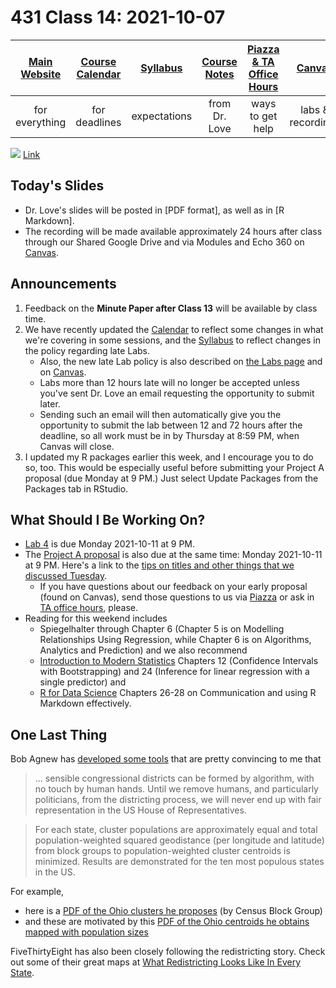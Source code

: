 # 431 Class 14: 2021-10-07

[Main Website](https://thomaselove.github.io/431/) | [Course Calendar](https://thomaselove.github.io/431/calendar.html) | [Syllabus](https://thomaselove.github.io/431-2021-syllabus/) | [Course Notes](https://thomaselove.github.io/431-notes/) | [Piazza & TA Office Hours](https://thomaselove.github.io/431/contact.html) | [Canvas](https://canvas.case.edu) | [Data and Code](https://github.com/THOMASELOVE/431-data)
:-----------: | :--------------: | :----------: | :---------: | :-------------: | :-----------: | :------------:
for everything | for deadlines | expectations | from Dr. Love | ways to get help | labs & recordings | for downloads

![](https://github.com/THOMASELOVE/431-2021/blob/main/classes/class14/images/kruskal.png) [Link](https://twitter.com/datascifact/status/1445090102837972996?s=11)

## Today's Slides

- Dr. Love's slides will be posted in [PDF format], as well as in [R Markdown].
- The recording will be made available approximately 24 hours after class through our Shared Google Drive and via Modules and Echo 360 on [Canvas](https://canvas.case.edu).

## Announcements

1. Feedback on the **Minute Paper after Class 13** will be available by class time.
2. We have recently updated the [Calendar](https://thomaselove.github.io/431/calendar.html) to reflect some changes in what we're covering in some sessions, and the [Syllabus](https://thomaselove.github.io/431-2021-syllabus/) to reflect changes in the policy regarding late Labs. 
    - Also, the new late Lab policy is also described on [the Labs page](https://github.com/THOMASELOVE/431-2021/blob/main/labs/README.md) and on [Canvas](https://canvas.case.edu). 
    - Labs more than 12 hours late will no longer be accepted unless you've sent Dr. Love an email requesting the opportunity to submit later. 
    - Sending such an email will then automatically give you the opportunity to submit the lab between 12 and 72 hours after the deadline, so all work must be in by Thursday at 8:59 PM, when Canvas will close.
3. I updated my R packages earlier this week, and I encourage you to do so, too. This would be especially useful before submitting your Project A proposal (due Monday at 9 PM.) Just select Update Packages from the Packages tab in RStudio.

## What Should I Be Working On?

- [Lab 4](https://github.com/THOMASELOVE/431-2021/tree/main/labs/lab04) is due Monday 2021-10-11 at 9 PM.
- The [Project A proposal](https://thomaselove.github.io/431-2021-projectA/) is also due at the same time: Monday 2021-10-11 at 9 PM. Here's a link to the [tips on titles and other things that we discussed Tuesday](https://github.com/THOMASELOVE/431-2021/blob/main/classes/class13/projectAearly.md).
    - If you have questions about our feedback on your early proposal (found on Canvas), send those questions to us via [Piazza](https://piazza.com/case/fall2021/pqhs431) or ask in [TA office hours](https://thomaselove.github.io/431/contact.html), please.
- Reading for this weekend includes 
    - Spiegelhalter through Chapter 6 (Chapter 5 is on Modelling Relationships Using Regression, while Chapter 6 is on Algorithms, Analytics and Prediction) and we also recommend
    - [Introduction to Modern Statistics](https://openintro-ims.netlify.app/index.html) Chapters 12 (Confidence Intervals with Bootstrapping) and 24 (Inference for linear regression with a single predictor) and 
    - [R for Data Science](https://r4ds.had.co.nz/) Chapters 26-28 on Communication and using R Markdown effectively.

## One Last Thing

Bob Agnew has [developed some tools](https://github.com/raagnew/IdealCongressionalDistricting) that are pretty convincing to me that 

> ... sensible congressional districts can be formed by algorithm, with no touch by human hands. Until we remove humans, and particularly politicians, from the districting process, we will never end up with fair representation in the US House of Representatives.

> For each state, cluster populations are approximately equal and total population-weighted squared geodistance (per longitude and latitude) from block groups to population-weighted cluster centroids is minimized. Results are demonstrated for the ten most populous states in the US.

For example, 

- here is a [PDF of the Ohio clusters he proposes](https://github.com/raagnew/IdealCongressionalDistricting/blob/main/OH_Census_Block_Group_Clusters.pdf) (by Census Block Group)
- and these are motivated by this [PDF of the Ohio centroids he obtains mapped with population sizes](https://github.com/raagnew/IdealCongressionalDistricting/blob/main/OH_Census_Block_Group_Centroids.pdf)

FiveThirtyEight has also been closely following the redistricting story. Check out some of their great maps at [What Redistricting Looks Like In Every State](https://projects.fivethirtyeight.com/redistricting-2022-maps/).
